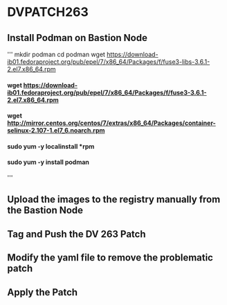 # DVPATCH263

## Install Podman on Bastion Node
'''
mkdir podman
cd podman
wget https://download-ib01.fedoraproject.org/pub/epel/7/x86_64/Packages/f/fuse3-libs-3.6.1-2.el7.x86_64.rpm
#### wget https://download-ib01.fedoraproject.org/pub/epel/7/x86_64/Packages/f/fuse3-3.6.1-2.el7.x86_64.rpm
#### wget http://mirror.centos.org/centos/7/extras/x86_64/Packages/container-selinux-2.107-1.el7_6.noarch.rpm
#### sudo yum -y localinstall *rpm
#### sudo yum -y install podman
'''

## Upload the images to the registry manually from the Bastion Node


## Tag and Push the DV 263 Patch



## Modify the yaml file to remove the problematic patch



## Apply the Patch



